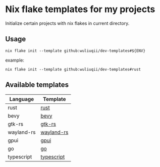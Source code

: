 # Nix flake templates for my projects

Initialize certain projects with nix flakes in current directory.

## Usage

```shell
nix flake init --template github:wuliuqii/dev-templates#${ENV}
```

example:

```shell
nix flake init --template github:wuliuqii/dev-templates#rust
```

## Available templates

| Language   | Template                   |
| ---------- | -------------------------- |
| rust       | [rust](./rust)             |
| bevy       | [bevy](./bevy)             |
| gtk-rs     | [gtk-rs](./gtk-rs)         |
| wayland-rs | [wayland-rs](./wayland-rs) |
| gpui       | [gpui](./gpui)             |
| go         | [go](./go)                 |
| typescript | [typescript](./typescript) |
